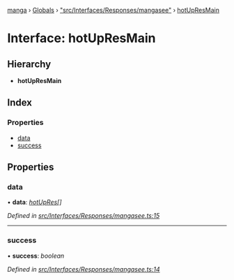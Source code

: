 [manga](../README.md) › [Globals](../globals.md) › ["src/Interfaces/Responses/mangasee"](../modules/_src_interfaces_responses_mangasee_.md) › [hotUpResMain](_src_interfaces_responses_mangasee_.hotupresmain.md)

# Interface: hotUpResMain

## Hierarchy

* **hotUpResMain**

## Index

### Properties

* [data](_src_interfaces_responses_mangasee_.hotupresmain.md#data)
* [success](_src_interfaces_responses_mangasee_.hotupresmain.md#success)

## Properties

###  data

• **data**: *[hotUpRes](_src_interfaces_responses_mangasee_.hotupres.md)[]*

*Defined in [src/Interfaces/Responses/mangasee.ts:15](https://github.com/tushar1210/manga-node/blob/6d10892/src/Interfaces/Responses/mangasee.ts#L15)*

___

###  success

• **success**: *boolean*

*Defined in [src/Interfaces/Responses/mangasee.ts:14](https://github.com/tushar1210/manga-node/blob/6d10892/src/Interfaces/Responses/mangasee.ts#L14)*
